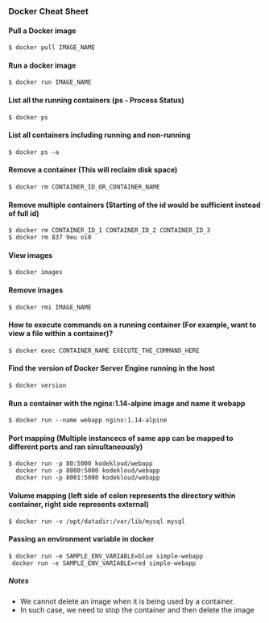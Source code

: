### Docker Cheat Sheet

#### Pull a Docker image
```shell
$ docker pull IMAGE_NAME
```

#### Run a docker image
```shell
$ docker run IMAGE_NAME
```

#### List all the running containers (ps - Process Status)
```shell
$ docker ps
```

#### List all containers including running and non-running
```shell
$ docker ps -a
```

#### Remove a container (This will reclaim disk space)
```shell
$ docker rm CONTAINER_ID_OR_CONTAINER_NAME
```

#### Remove multiple containers (Starting of the id would be sufficient instead of full id)
```shell
$ docker rm CONTAINER_ID_1 CONTAINER_ID_2 CONTAINER_ID_3 
$ docker rm 837 9eu oi0 
```

#### View images
```shell
$ docker images
```

#### Remove images
```shell
$ docker rmi IMAGE_NAME
```

#### How to execute commands on a running container (For example, want to view a file within a container)?
```shell
$ docker exec CONTAINER_NAME EXECUTE_THE_COMMAND_HERE
```

#### Find the version of Docker Server Engine running in the host
```
$ docker version
```

#### Run a container with the nginx:1.14-alpine image and name it webapp
```
$ docker run --name webapp nginx:1.14-alpine
```

#### Port mapping (Multiple instancecs of same app can be mapped to different ports and ran simultaneously)
```
$ docker run -p 80:5000 kodekloud/webapp
  docker run -p 8000:5000 kodekloud/webapp
  docker run -p 8001:5000 kodekloud/webapp
```

#### Volume mapping (left side of colon represents the directory within container, right side represents external)
```
$ docker run -v /opt/datadir:/var/lib/mysql mysql
```

#### Passing an environment variable in docker
```
$ docker run -e SAMPLE_ENV_VARIABLE=blue simple-webapp
 docker run -e SAMPLE_ENV_VARIABLE=red simple-webapp
```

##### Notes
* We cannot delete an image when it is being used by a container. 
* In such case, we need to stop the container and then delete the image 
